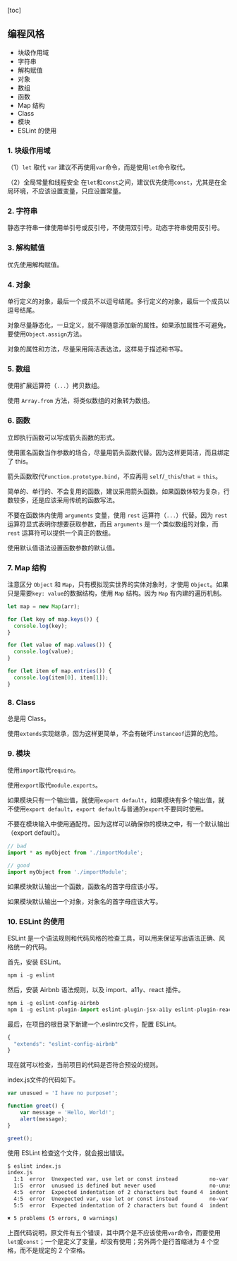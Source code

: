 [toc]

## 编程风格

- 块级作用域
- 字符串
- 解构赋值
- 对象
- 数组
- 函数
- Map 结构
- Class
- 模块
- ESLint 的使用

### 1. 块级作用域

（1）`let` 取代 `var`
建议不再使用`var`命令，而是使用`let`命令取代。

（2）全局常量和线程安全
在`let`和`const`之间，建议优先使用`const`，尤其是在全局环境，不应该设置变量，只应设置常量。

### 2. 字符串

静态字符串一律使用单引号或反引号，不使用双引号。动态字符串使用反引号。

### 3. 解构赋值

优先使用解构赋值。

### 4. 对象

单行定义的对象，最后一个成员不以逗号结尾。多行定义的对象，最后一个成员以逗号结尾。

对象尽量静态化，一旦定义，就不得随意添加新的属性。如果添加属性不可避免，要使用`Object.assign`方法。

对象的属性和方法，尽量采用简洁表达法，这样易于描述和书写。

### 5. 数组

使用扩展运算符（`...`）拷贝数组。

使用 `Array.from` 方法，将类似数组的对象转为数组。

### 6. 函数

立即执行函数可以写成箭头函数的形式。

使用匿名函数当作参数的场合，尽量用箭头函数代替。因为这样更简洁，而且绑定了 this。

箭头函数取代`Function.prototype.bind`，不应再用 `self`/`_this`/`that` = `this`。

简单的、单行的、不会复用的函数，建议采用箭头函数。如果函数体较为复杂，行数较多，还是应该采用传统的函数写法。

不要在函数体内使用 `arguments` 变量，使用 `rest` 运算符（`...`）代替。因为 `rest` 运算符显式表明你想要获取参数，而且 `arguments` 是一个类似数组的对象，而 `rest` 运算符可以提供一个真正的数组。

使用默认值语法设置函数参数的默认值。

### 7. Map 结构

注意区分 `Object` 和 `Map`，只有模拟现实世界的实体对象时，才使用 `Object`。如果只是需要`key: value`的数据结构，使用 `Map` 结构。因为 `Map` 有内建的遍历机制。

```js
let map = new Map(arr);

for (let key of map.keys()) {
  console.log(key);
}

for (let value of map.values()) {
  console.log(value);
}

for (let item of map.entries()) {
  console.log(item[0], item[1]);
}
```

### 8. Class

总是用 Class。

使用`extends`实现继承，因为这样更简单，不会有破坏`instanceof`运算的危险。

### 9. 模块

使用`import`取代`require`。

使用`export`取代`module.exports`。

如果模块只有一个输出值，就使用`export default`，如果模块有多个输出值，就不使用`export default`，`export default`与普通的`export`不要同时使用。

不要在模块输入中使用通配符。因为这样可以确保你的模块之中，有一个默认输出（export default）。

```js
// bad
import * as myObject from './importModule';

// good
import myObject from './importModule';
```

如果模块默认输出一个函数，函数名的首字母应该小写。

如果模块默认输出一个对象，对象名的首字母应该大写。

### 10. ESLint 的使用

ESLint 是一个语法规则和代码风格的检查工具，可以用来保证写出语法正确、风格统一的代码。

首先，安装 ESLint。

```js
npm i -g eslint
```

然后，安装 Airbnb 语法规则，以及 import、a11y、react 插件。

```js
npm i -g eslint-config-airbnb
npm i -g eslint-plugin-import eslint-plugin-jsx-a11y eslint-plugin-react
```

最后，在项目的根目录下新建一个.eslintrc文件，配置 ESLint。

```js
{
  "extends": "eslint-config-airbnb"
}
```

现在就可以检查，当前项目的代码是否符合预设的规则。

index.js文件的代码如下。

```js
var unusued = 'I have no purpose!';

function greet() {
    var message = 'Hello, World!';
    alert(message);
}

greet();
```

使用 ESLint 检查这个文件，就会报出错误。

```bash
$ eslint index.js
index.js
  1:1  error  Unexpected var, use let or const instead          no-var
  1:5  error  unusued is defined but never used                 no-unused-vars
  4:5  error  Expected indentation of 2 characters but found 4  indent
  4:5  error  Unexpected var, use let or const instead          no-var
  5:5  error  Expected indentation of 2 characters but found 4  indent

✖ 5 problems (5 errors, 0 warnings)
```

上面代码说明，原文件有五个错误，其中两个是不应该使用`var`命令，而要使用`let`或`const`；一个是定义了变量，却没有使用；另外两个是行首缩进为 4 个空格，而不是规定的 2 个空格。
